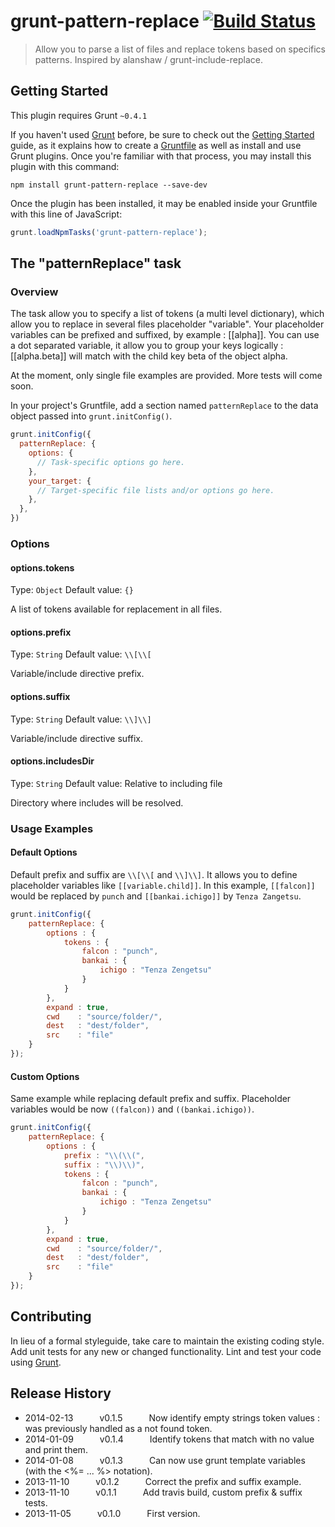 # grunt-pattern-replace [![Build Status](https://travis-ci.org/Nimaen/grunt-pattern-replace.png?branch=master)](https://travis-ci.org/Nimaen/grunt-pattern-replace)

> Allow you to parse a list of files and replace tokens based on specifics patterns.
> Inspired by alanshaw / grunt-include-replace.

## Getting Started
This plugin requires Grunt `~0.4.1`

If you haven't used [Grunt](http://gruntjs.com/) before, be sure to check out the [Getting Started](http://gruntjs.com/getting-started) guide, as it explains how to create a [Gruntfile](http://gruntjs.com/sample-gruntfile) as well as install and use Grunt plugins. Once you're familiar with that process, you may install this plugin with this command:

```shell
npm install grunt-pattern-replace --save-dev
```

Once the plugin has been installed, it may be enabled inside your Gruntfile with this line of JavaScript:

```js
grunt.loadNpmTasks('grunt-pattern-replace');
```

## The "patternReplace" task

### Overview
The task allow you to specify a list of tokens (a multi level dictionary), which allow you to replace in several files placeholder "variable".
Your placeholder variables can be prefixed and suffixed, by example : [[alpha]].
You can use a dot separated variable, it allow you to group your keys logically : [[alpha.beta]] will match with the child key beta of the object alpha.

At the moment, only single file examples are provided. More tests will come soon.

In your project's Gruntfile, add a section named `patternReplace` to the data object passed into `grunt.initConfig()`.

```js
grunt.initConfig({
  patternReplace: {
    options: {
      // Task-specific options go here.
    },
    your_target: {
      // Target-specific file lists and/or options go here.
    },
  },
})
```

### Options

#### options.tokens
Type: `Object`
Default value: `{}`

A list of tokens available for replacement in all files.

#### options.prefix
Type: `String`
Default value: `\\[\\[`

Variable/include directive prefix.

#### options.suffix
Type: `String`
Default value: `\\]\\]`

Variable/include directive suffix.

#### options.includesDir
Type: `String`
Default value: Relative to including file

Directory where includes will be resolved.

### Usage Examples

#### Default Options
Default prefix and suffix are `\\[\\[` and `\\]\\]`.
It allows you to define placeholder variables like `[[variable.child]]`.
In this example, `[[falcon]]` would be replaced by `punch` and `[[bankai.ichigo]]` by `Tenza Zangetsu`.

```js
grunt.initConfig({
	patternReplace: {
        options : {
            tokens : {
                falcon : "punch",
                bankai : {
                    ichigo : "Tenza Zengetsu"
                }
            }
        },
	    expand : true,
	    cwd    : "source/folder/",
	    dest   : "dest/folder",
	    src    : "file"
    }
});
```

#### Custom Options
Same example while replacing default prefix and suffix.
Placeholder variables would be now `((falcon))` and `((bankai.ichigo))`.

```js
grunt.initConfig({
	patternReplace: {
        options : {
			prefix : "\\(\\(",
			suffix : "\\)\\)",
            tokens : {
                falcon : "punch",
                bankai : {
                    ichigo : "Tenza Zengetsu"
                }
            }
        },
	    expand : true,
        cwd    : "source/folder/",
        dest   : "dest/folder",
        src    : "file"
    }
});
```

## Contributing
In lieu of a formal styleguide, take care to maintain the existing coding style. Add unit tests for any new or changed functionality. Lint and test your code using [Grunt](http://gruntjs.com/).

## Release History
* 2014-02-13   v0.1.5   Now identify empty strings token values : was previously handled as a not found token.
* 2014-01-09   v0.1.4   Identify tokens that match with no value and print them.
* 2014-01-08   v0.1.3   Can now use grunt template variables (with the <%= ... %> notation).
* 2013-11-10   v0.1.2   Correct the prefix and suffix example.
* 2013-11-10   v0.1.1   Add travis build, custom prefix & suffix tests.
* 2013-11-05   v0.1.0   First version.
